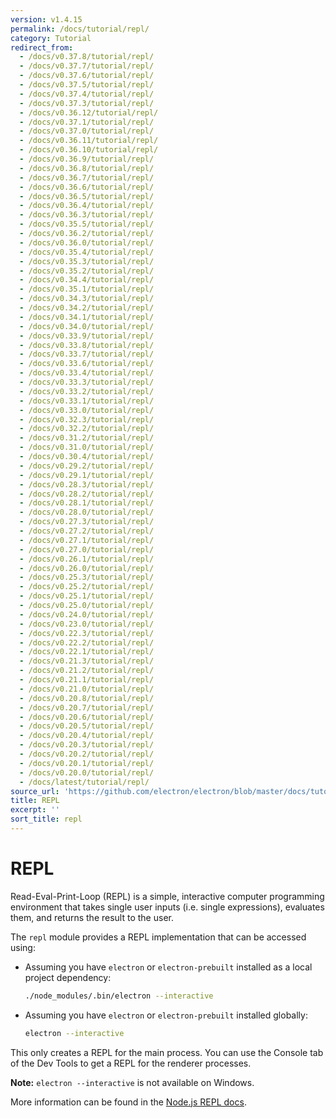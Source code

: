 ```yaml
---
version: v1.4.15
permalink: /docs/tutorial/repl/
category: Tutorial
redirect_from:
  - /docs/v0.37.8/tutorial/repl/
  - /docs/v0.37.7/tutorial/repl/
  - /docs/v0.37.6/tutorial/repl/
  - /docs/v0.37.5/tutorial/repl/
  - /docs/v0.37.4/tutorial/repl/
  - /docs/v0.37.3/tutorial/repl/
  - /docs/v0.36.12/tutorial/repl/
  - /docs/v0.37.1/tutorial/repl/
  - /docs/v0.37.0/tutorial/repl/
  - /docs/v0.36.11/tutorial/repl/
  - /docs/v0.36.10/tutorial/repl/
  - /docs/v0.36.9/tutorial/repl/
  - /docs/v0.36.8/tutorial/repl/
  - /docs/v0.36.7/tutorial/repl/
  - /docs/v0.36.6/tutorial/repl/
  - /docs/v0.36.5/tutorial/repl/
  - /docs/v0.36.4/tutorial/repl/
  - /docs/v0.36.3/tutorial/repl/
  - /docs/v0.35.5/tutorial/repl/
  - /docs/v0.36.2/tutorial/repl/
  - /docs/v0.36.0/tutorial/repl/
  - /docs/v0.35.4/tutorial/repl/
  - /docs/v0.35.3/tutorial/repl/
  - /docs/v0.35.2/tutorial/repl/
  - /docs/v0.34.4/tutorial/repl/
  - /docs/v0.35.1/tutorial/repl/
  - /docs/v0.34.3/tutorial/repl/
  - /docs/v0.34.2/tutorial/repl/
  - /docs/v0.34.1/tutorial/repl/
  - /docs/v0.34.0/tutorial/repl/
  - /docs/v0.33.9/tutorial/repl/
  - /docs/v0.33.8/tutorial/repl/
  - /docs/v0.33.7/tutorial/repl/
  - /docs/v0.33.6/tutorial/repl/
  - /docs/v0.33.4/tutorial/repl/
  - /docs/v0.33.3/tutorial/repl/
  - /docs/v0.33.2/tutorial/repl/
  - /docs/v0.33.1/tutorial/repl/
  - /docs/v0.33.0/tutorial/repl/
  - /docs/v0.32.3/tutorial/repl/
  - /docs/v0.32.2/tutorial/repl/
  - /docs/v0.31.2/tutorial/repl/
  - /docs/v0.31.0/tutorial/repl/
  - /docs/v0.30.4/tutorial/repl/
  - /docs/v0.29.2/tutorial/repl/
  - /docs/v0.29.1/tutorial/repl/
  - /docs/v0.28.3/tutorial/repl/
  - /docs/v0.28.2/tutorial/repl/
  - /docs/v0.28.1/tutorial/repl/
  - /docs/v0.28.0/tutorial/repl/
  - /docs/v0.27.3/tutorial/repl/
  - /docs/v0.27.2/tutorial/repl/
  - /docs/v0.27.1/tutorial/repl/
  - /docs/v0.27.0/tutorial/repl/
  - /docs/v0.26.1/tutorial/repl/
  - /docs/v0.26.0/tutorial/repl/
  - /docs/v0.25.3/tutorial/repl/
  - /docs/v0.25.2/tutorial/repl/
  - /docs/v0.25.1/tutorial/repl/
  - /docs/v0.25.0/tutorial/repl/
  - /docs/v0.24.0/tutorial/repl/
  - /docs/v0.23.0/tutorial/repl/
  - /docs/v0.22.3/tutorial/repl/
  - /docs/v0.22.2/tutorial/repl/
  - /docs/v0.22.1/tutorial/repl/
  - /docs/v0.21.3/tutorial/repl/
  - /docs/v0.21.2/tutorial/repl/
  - /docs/v0.21.1/tutorial/repl/
  - /docs/v0.21.0/tutorial/repl/
  - /docs/v0.20.8/tutorial/repl/
  - /docs/v0.20.7/tutorial/repl/
  - /docs/v0.20.6/tutorial/repl/
  - /docs/v0.20.5/tutorial/repl/
  - /docs/v0.20.4/tutorial/repl/
  - /docs/v0.20.3/tutorial/repl/
  - /docs/v0.20.2/tutorial/repl/
  - /docs/v0.20.1/tutorial/repl/
  - /docs/v0.20.0/tutorial/repl/
  - /docs/latest/tutorial/repl/
source_url: 'https://github.com/electron/electron/blob/master/docs/tutorial/repl.md'
title: REPL
excerpt: ''
sort_title: repl
---
```

# REPL

Read-Eval-Print-Loop (REPL) is a simple, interactive computer programming environment that takes single user inputs (i.e. single expressions), evaluates them, and returns the result to the user.

The `repl` module provides a REPL implementation that can be accessed using:

*   Assuming you have `electron` or `electron-prebuilt` installed as a local project dependency:

    ```sh
    ./node_modules/.bin/electron --interactive
    ```

*   Assuming you have `electron` or `electron-prebuilt` installed globally:

    ```sh
    electron --interactive
    ```

This only creates a REPL for the main process. You can use the Console tab of the Dev Tools to get a REPL for the renderer processes.

**Note:** `electron --interactive` is not available on Windows.

More information can be found in the [Node.js REPL docs](https://nodejs.org/dist/latest/docs/api/repl.html).
